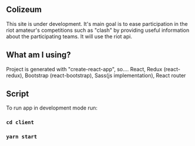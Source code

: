 ## Colizeum

This site is under development. It's main goal is to ease participation in the riot amateur's competitions such as "clash" by providing useful information about the participating teams. It will use the riot api.

## What am I using?

Project is generated with "create-react-app", so....
React, Redux (react-redux), Bootstrap (react-bootstrap), Sass(js implementation), React router

## Script

To run app in development mode run:

### `cd client`
### `yarn start`

